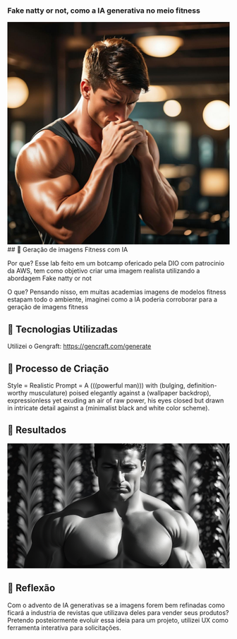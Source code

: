 



### Fake natty or not, como a IA generativa no meio fitness 
<img src="/exempleman.jpg">
## 📒 Geração de imagens Fitness com IA 

Por que? 
Esse lab feito em um botcamp ofericado pela DIO com patrocinio da AWS, tem como objetivo criar uma imagem realista utilizando a abordagem Fake natty or not

O que?
Pensando nisso, em muitas academias imagens de modelos fitness estapam todo o ambiente, imaginei como a IA poderia corroborar para a geração de imagens fitness 

## 🤖 Tecnologias Utilizadas

Utilizei o Gengraft: 
https://gencraft.com/generate

## 🧐 Processo de Criação
Style = Realistic 
Prompt = A (((powerful man))) with (bulging, definition-worthy musculature) poised elegantly against a (wallpaper backdrop), expressionless yet exuding an air of raw power, his eyes closed but drawn in intricate detail against a (minimalist black and white color scheme).

## 🚀 Resultados
<img src="/exempleman2.png">

## 💭 Reflexão 
Com o advento de IA generativas se a imagens forem bem refinadas como ficará a industria de revistas que utilizava deles para vender seus produtos?
Pretendo posteiormente evoluir essa ideia para um projeto, utilizei UX como ferramenta interativa para solicitações. 
```
